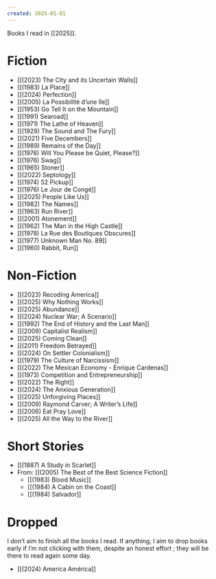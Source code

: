 ```yaml
---
created: 2025-01-01
---
```


Books I read in [[2025]].

# Fiction
- [[(2023) The City and its Uncertain Walls]]
- [[(1983) La Place]]
- [[(2024) Perfection]]
- [[(2005) La Possibilité d’une île]]
- [[(1953) Go Tell It on the Mountain]]
- [[(1991) Searoad]]
- [[(1971) The Lathe of Heaven]]
- [[(1929) The Sound and The Fury]]
- [[(2021) Five Decembers]]
- [[(1989) Remains of the Day]]
- [[(1976) Will You Please be Quiet, Please?]]
- [[(1976) Swag]]
- [[(1965) Stoner]]
- [[(2022) Septology]]
- [[(1974) 52 Pickup]]
- [[(1976) Le Jour de Congé]]
- [[(2025) People Like Us]]
- [[(1982) The Names]]
- [[(1963) Run River]]
- [[(2001) Atonement]]
- [[(1962) The Man in the High Castle]]
- [[(1978) La Rue des Boutiques Obscures]]
- [[(1977) Unknown Man No. 89]]
- [[(1960) Rabbit, Run]]

# Non-Fiction
- [[(2023) Recoding America]]
- [[(2025) Why Nothing Works]]
- [[(2025) Abundance]]
- [[(2024) Nuclear War; A Scenario]]
- [[(1992) The End of History and the Last Man]]
- [[(2009) Capitalist Realism]]
- [[(2025) Coming Clean]]
- [[(2011) Freedom Betrayed]]
- [[(2024) On Settler Colonialism]]
- [[(1979) The Culture of Narcissism]]
- [[(2022) The Mexican Economy - Enrique Cardenas]]
- [[(1973) Competition and Entrepreneurship]]
- [[(2022) The Right]]
- [[(2024) The Anxious Generation]]
- [[(2025) Unforgiving Places]]
- [[(2009) Raymond Carver; A Writer’s Life]]
- [[(2006) Eat Pray Love]]
- [[(2025) All the Way to the River]]

# Short Stories
- [[(1887) A Study in Scarlet]]
- From: [[(2005) The Best of the Best Science Fiction]]
	- [[(1983) Blood Music]]
	- [[(1984) A Cabin on the Coast]]
	- [[(1984) Salvador]]

# Dropped
I don’t aim to finish all the books I read. If anything, I aim to drop books early if I’m not clicking with them, despite an honest effort ; they will be there to read again some day.
- [[(2024) America América]]
